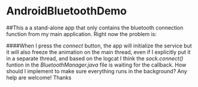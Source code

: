 # AndroidBluetoothDemo
##This a a stand-alone app that only contains the bluetooth connection function from my main application. Right now the problem is:

####When I press the _connect_ button, the app will initialize the service but it will also freeze the animation on the main thread, even if I explicitly put it in a separate thread, and based on the logcat I think the _sock.connect()_ funtion in the _BluetoothManager.java_ file is waiting for the callback. How should I implement to make sure everything runs in the background? Any help are welcome! Thanks
